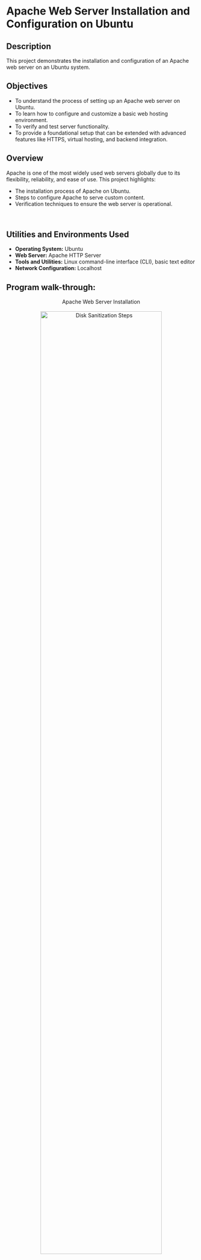 <h1>Apache Web Server Installation and Configuration on Ubuntu </h1>


<h2>Description</h2>
This project demonstrates the installation and configuration of an Apache web server on an Ubuntu system. 

## Objectives
- To understand the process of setting up an Apache web server on Ubuntu.
- To learn how to configure and customize a basic web hosting environment.
- To verify and test server functionality.
- To provide a foundational setup that can be extended with advanced features like HTTPS, virtual hosting, and backend integration.

## Overview
Apache is one of the most widely used web servers globally due to its flexibility, reliability, and ease of use. This project highlights:
- The installation process of Apache on Ubuntu.
- Steps to configure Apache to serve custom content.
- Verification techniques to ensure the web server is operational.



<br />


<h2> Utilities and Environments Used</h2>

- **Operating System:** Ubuntu 
- **Web Server:** Apache HTTP Server
- **Tools and Utilities:** Linux command-line interface (CLI), basic text editor
- **Network Configuration:** Localhost
  


<h2>Program walk-through:</h2>

<p align="center">
Apache Web Server Installation <br/>  <br/>
<img src="https://imgur.com/lATxhPF.png" height="80%" width="80%" alt="Disk Sanitization Steps"/>
 <br />
<br />
Status of Apache Web Server: Active <br/><br/>
<img src="https://imgur.com/D72Zo5U.png" height="80%" width="80%" alt="Disk Sanitization Steps"/>
<br />
<br />
Apache2 Successfully Running: Default Welcome Page  <br/><br/>
<img src="https://imgur.com/LV1auDk.png" height="80%" width="80%" alt="Disk Sanitization Steps"/>
<br />
 <br /> 
Firewall Status  <br/><br/>
<img src="https://imgur.com/81lyv8K.png" height="80%" width="80%" alt="Disk Sanitization Steps"/>
<br />
 <br /> 
Disabling Directory Listing  <br/><br/>
 <img src="https://imgur.com/bnU7Qtp.png" height="80%" width="80%" alt="Disk Sanitization Steps"/>
<br />
<br />
Installation of Mod Security <br/> <br/>
<img src="https://imgur.com/kqQju0K.png" height="80%" width="80%" alt="Disk Sanitization Steps"/>
<br />
<br />
Apache Web Server Access Log File  <br/> <br/>
<img src="https://imgur.com/5QBBS5l.png" height="80%" width="80%" alt="Disk Sanitization Steps"/>
<br />
<br />
Apache Web Server Error Log File <br/> <br/>
<img src="https://imgur.com/y82q1fq.png" height="80%" width="80%" alt="Disk Sanitization Steps"/>

</p>

<!--
 ```diff
- text in red
+ text in green
! text in orange
# text in gray
@@ text in purple (and bold)@@
```
--!>
